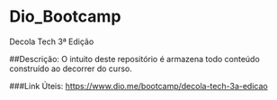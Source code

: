 # Dio_Bootcamp
Decola Tech 3ª Edição

##Descrição:
O intuito deste repositório é armazena todo conteúdo construído ao decorrer do curso.

###Link Úteis:
https://www.dio.me/bootcamp/decola-tech-3a-edicao
